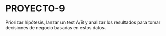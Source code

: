 # PROYECTO-9

Priorizar hipótesis, lanzar un test A/B y analizar los resultados para tomar decisiones de negocio basadas en estos datos. 
